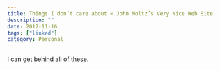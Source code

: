 ```yaml
---
title: Things I don’t care about « John Moltz’s Very Nice Web Site
description: ""
date: 2012-11-16
tags: ["linked"]
category: Personal
---
```



<p>I can get behind all of these.</p>
